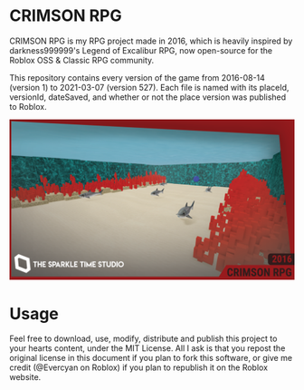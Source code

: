 # CRIMSON RPG
CRIMSON RPG is my RPG project made in 2016, which is heavily inspired by darkness999999's Legend of Excalibur RPG, now open-source for the Roblox OSS & Classic RPG community.

This repository contains every version of the game from 2016-08-14 (version 1) to 2021-03-07 (version 527). Each file is named with its placeId, versionId, dateSaved, and whether or not the place version was published to Roblox.

![](game_thumbnail.png)

# Usage
Feel free to download, use, modify, distribute and publish this project to your hearts content, under the MIT License. All I ask is that you repost the original license in this document if you plan to fork this software, or give me credit (@Evercyan on Roblox) if you plan to republish it on the Roblox website.
